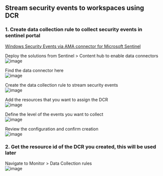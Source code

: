 ## Stream security events to workspaces using DCR 

### 1. Create data collection rule to collect security events in sentinel portal
[Windows Security Events via AMA connector for Microsoft Sentinel](https://learn.microsoft.com/en-us/azure/sentinel/data-connectors/windows-security-events-via-ama)

Deploy the solutions from Sentinel > Content hub to enable data connectors <br>
![image](https://github.com/guguji666666/GJS-Sentinel-Tips/assets/96930989/e58dcfba-49b9-4f76-bf8c-a87b6d04677d)

Find the data connector here <br>
![image](https://github.com/guguji666666/GJS-Sentinel-Tips/assets/96930989/5d84d0a2-f00a-433b-9f9f-9873c60a5929)

Create the data collection rule to stream security events <br>
![image](https://github.com/guguji666666/GJS-Sentinel-Tips/assets/96930989/ca9128cb-80b4-47a8-bafd-bb86c6b45938)

Add the resources that you want to assign the DCR <br>
![image](https://github.com/guguji666666/GJS-Sentinel-Tips/assets/96930989/cbd38b1b-f4a1-42a6-8b26-de5dc5006515)

Define the level of the events you want to collect <br>
![image](https://github.com/guguji666666/GJS-Sentinel-Tips/assets/96930989/c10902a2-4900-4670-b19a-742eb33d442a)

Review the configuration and confirm creation <br>
![image](https://github.com/guguji666666/GJS-Sentinel-Tips/assets/96930989/ca064f89-c8b3-418a-841b-e18ca1739d89)

### 2. Get the resource id of the DCR you created, this will be used later <br>
Navigate to Monitor > Data Collection rules <br>
![image](https://github.com/guguji666666/GJS-Sentinel-Tips/assets/96930989/d223185c-2d91-4a1c-811c-aedad79f9fbd)


